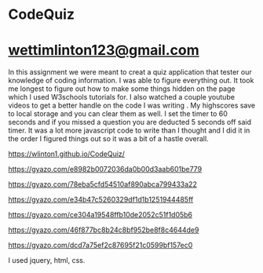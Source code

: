 # CodeQuiz

# wettimlinton123@gmail.com

In this assignment we were meant to creat a quiz application that tester our knowledge of coding information. I was able to figure everything out. It took me longest to figure out how to make some things hidden on the page which I used W3schools tutorials for. I also watched a couple youtube videos to get a better handle on the code I was writing . My highscores save to local storage and you can clear them as well. I set the timer to 60 seconds and if you missed a question you are deducted 5 seconds off said timer. It was a lot more javascript code to write than I thought and I did it in the order I figured things out so it was a bit of a hastle overall.

https://wlinton1.github.io/CodeQuiz/

https://gyazo.com/e8982b0072036da0b00d3aab601be779

https://gyazo.com/78eba5cfd54510af890abca799433a22

https://gyazo.com/e34b47c5260329df1d1b1251944485ff

https://gyazo.com/ce304a19548ffb10de2052c51f1d05b6

https://gyazo.com/46f877bc8b24c8bf952be8f8c4644de9

https://gyazo.com/dcd7a75ef2c87695f21c0599bf157ec0

I used jquery, html, css.

